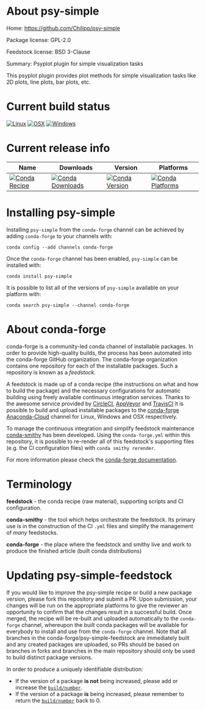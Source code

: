 About psy-simple
================

Home: https://github.com/Chilipp/psy-simple

Package license: GPL-2.0

Feedstock license: BSD 3-Clause

Summary: Psyplot plugin for simple visualization tasks

This psyplot plugin provides plot methods for simple visualization tasks
like 2D plots, line plots, bar plots, etc.


Current build status
====================

[![Linux](https://img.shields.io/circleci/project/github/conda-forge/psy-simple-feedstock/master.svg?label=Linux)](https://circleci.com/gh/conda-forge/psy-simple-feedstock)
[![OSX](https://img.shields.io/travis/conda-forge/psy-simple-feedstock/master.svg?label=macOS)](https://travis-ci.org/conda-forge/psy-simple-feedstock)
[![Windows](https://img.shields.io/appveyor/ci/conda-forge/psy-simple-feedstock/master.svg?label=Windows)](https://ci.appveyor.com/project/conda-forge/psy-simple-feedstock/branch/master)

Current release info
====================

| Name | Downloads | Version | Platforms |
| --- | --- | --- | --- |
| [![Conda Recipe](https://img.shields.io/badge/recipe-psy--simple-green.svg)](https://anaconda.org/conda-forge/psy-simple) | [![Conda Downloads](https://img.shields.io/conda/dn/conda-forge/psy-simple.svg)](https://anaconda.org/conda-forge/psy-simple) | [![Conda Version](https://img.shields.io/conda/vn/conda-forge/psy-simple.svg)](https://anaconda.org/conda-forge/psy-simple) | [![Conda Platforms](https://img.shields.io/conda/pn/conda-forge/psy-simple.svg)](https://anaconda.org/conda-forge/psy-simple) |

Installing psy-simple
=====================

Installing `psy-simple` from the `conda-forge` channel can be achieved by adding `conda-forge` to your channels with:

```
conda config --add channels conda-forge
```

Once the `conda-forge` channel has been enabled, `psy-simple` can be installed with:

```
conda install psy-simple
```

It is possible to list all of the versions of `psy-simple` available on your platform with:

```
conda search psy-simple --channel conda-forge
```


About conda-forge
=================

conda-forge is a community-led conda channel of installable packages.
In order to provide high-quality builds, the process has been automated into the
conda-forge GitHub organization. The conda-forge organization contains one repository
for each of the installable packages. Such a repository is known as a *feedstock*.

A feedstock is made up of a conda recipe (the instructions on what and how to build
the package) and the necessary configurations for automatic building using freely
available continuous integration services. Thanks to the awesome service provided by
[CircleCI](https://circleci.com/), [AppVeyor](https://www.appveyor.com/)
and [TravisCI](https://travis-ci.org/) it is possible to build and upload installable
packages to the [conda-forge](https://anaconda.org/conda-forge)
[Anaconda-Cloud](https://anaconda.org/) channel for Linux, Windows and OSX respectively.

To manage the continuous integration and simplify feedstock maintenance
[conda-smithy](https://github.com/conda-forge/conda-smithy) has been developed.
Using the ``conda-forge.yml`` within this repository, it is possible to re-render all of
this feedstock's supporting files (e.g. the CI configuration files) with ``conda smithy rerender``.

For more information please check the [conda-forge documentation](https://conda-forge.org/docs/).

Terminology
===========

**feedstock** - the conda recipe (raw material), supporting scripts and CI configuration.

**conda-smithy** - the tool which helps orchestrate the feedstock.
                   Its primary use is in the construction of the CI ``.yml`` files
                   and simplify the management of *many* feedstocks.

**conda-forge** - the place where the feedstock and smithy live and work to
                  produce the finished article (built conda distributions)


Updating psy-simple-feedstock
=============================

If you would like to improve the psy-simple recipe or build a new
package version, please fork this repository and submit a PR. Upon submission,
your changes will be run on the appropriate platforms to give the reviewer an
opportunity to confirm that the changes result in a successful build. Once
merged, the recipe will be re-built and uploaded automatically to the
`conda-forge` channel, whereupon the built conda packages will be available for
everybody to install and use from the `conda-forge` channel.
Note that all branches in the conda-forge/psy-simple-feedstock are
immediately built and any created packages are uploaded, so PRs should be based
on branches in forks and branches in the main repository should only be used to
build distinct package versions.

In order to produce a uniquely identifiable distribution:
 * If the version of a package **is not** being increased, please add or increase
   the [``build/number``](https://conda.io/docs/user-guide/tasks/build-packages/define-metadata.html#build-number-and-string).
 * If the version of a package **is** being increased, please remember to return
   the [``build/number``](https://conda.io/docs/user-guide/tasks/build-packages/define-metadata.html#build-number-and-string)
   back to 0.
